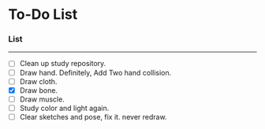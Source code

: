 # To-Do List
### List
---
- [ ] Clean up study repository.
- [ ] Draw hand. Definitely, Add Two hand collision.
- [ ] Draw cloth.
- [x] Draw bone.
- [ ] Draw muscle.
- [ ] Study color and light again.
- [ ] Clear sketches and pose, fix it. never redraw.